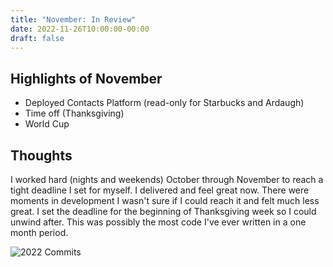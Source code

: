 ```yaml
---
title: "November: In Review"
date: 2022-11-26T10:00:00-00:00
draft: false
---
```



## Highlights of November

- Deployed Contacts Platform (read-only for Starbucks and Ardaugh)
- Time off (Thanksgiving)
- World Cup

## Thoughts

I worked hard (nights and weekends) October through November to reach a tight deadline I set for myself. I delivered and feel great now. There were moments in development I wasn't sure if I could reach it and felt much less great. I set the deadline for the beginning of Thanksgiving week so I could unwind after. This was possibly the most code I've ever written in a one month period. 

![2022 Commits](/images/2022-november/code.png)







